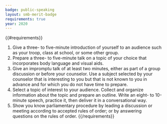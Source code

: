 ```yaml
---
badge: public-speaking
layout: smb-merit-badge
requirements: true
year: 2020
---
```


{{#requirements}}
1. Give a three- to five-minute introduction of yourself to an audience such as your troop, class at school, or some other group.
2. Prepare a three- to five-minute talk on a topic of your choice that incorporates body language and visual aids.
3. Give an impromptu talk of at least two minutes, either as part of a group discussion or before your counselor. Use a subject selected by your counselor that is interesting to you but that is not known to you in advance and for which you do not have time to prepare.
4. Select a topic of interest to your audience. Collect and organize information about the topic and prepare an outline. Write an eight- to 10-minute speech, practice it, then deliver it in a conversational way.
5. Show you know parliamentary procedure by leading a discussion or meeting according to accepted rules of order; or by answering questions on the rules of order.
{{/requirements}}
